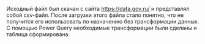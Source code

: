 Исходный файл был скачан с сайта https://data.gov.ru/ и представлял собой csv-файл.
После загрузки этого файла стало понятно, что не получится его использовать по назначению без трансформации данных.
С помощью Power Query необходимые трансформации были сделаны и таблица сформирована.

